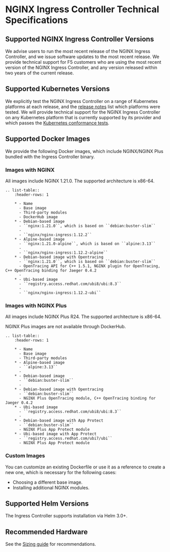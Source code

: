 # NGINX Ingress Controller Technical Specifications

## Supported NGINX Ingress Controller Versions

We advise users to run the most recent release of the NGINX Ingress Controller, and we issue software updates to the most recent release. We provide technical support for F5 customers who are using the most recent version of the NGINX Ingress Controller, and any version released within two years of the current release.

## Supported Kubernetes Versions

We explicitly test the NGINX Ingress Controller on a range of Kubernetes platforms at each release, and the [release notes](/nginx-ingress-controller/releases) list which platforms were tested. We will provide technical support for the NGINX Ingress Controller on any Kubernetes platform that is currently supported by its provider and which passes the [Kubernetes conformance tests](https://www.cncf.io/certification/software-conformance/).

## Supported Docker Images

We provide the following Docker images, which include NGINX/NGINX Plus bundled with the Ingress Controller binary.

### Images with NGINX

All images include NGINX 1.21.0.
The supported architecture is x86-64.

```eval_rst
.. list-table::
    :header-rows: 1

    * - Name
      - Base image
      - Third-party modules
      - DockerHub image
    * - Debian-based image
      - ``nginx:1.21.0``, which is based on ``debian:buster-slim``
      -
      - ``nginx/nginx-ingress:1.12.2``
    * - Alpine-based image
      - ``nginx:1.21.0-alpine``, which is based on ``alpine:3.13``
      -
      - ``nginx/nginx-ingress:1.12.2-alpine``
    * - Debian-based image with Opentracing
      - ``nginx:1.21.0``, which is based on ``debian:buster-slim``
      - OpenTracing API for C++ 1.5.1, NGINX plugin for OpenTracing, C++ OpenTracing binding for Jaeger 0.4.2
      -
    * - Ubi-based image
      - ``registry.access.redhat.com/ubi8/ubi:8.3``
      -
      - ``nginx/nginx-ingress:1.12.2-ubi``
```

### Images with NGINX Plus

All images include NGINX Plus R24.
The supported architecture is x86-64.

NGINX Plus images are not available through DockerHub.

```eval_rst
.. list-table::
    :header-rows: 1

    * - Name
      - Base image
      - Third-party modules
    * - Alpine-based image
      - ``alpine:3.13``
      -
    * - Debian-based image
      - ``debian:buster-slim``
      -
    * - Debian-based image with Opentracing
      - ``debian:buster-slim``
      - NGINX Plus OpenTracing module, C++ OpenTracing binding for Jaeger 0.4.2
    * - Ubi-based image
      - ``registry.access.redhat.com/ubi8/ubi:8.3``
      -
    * - Debian-based image with App Protect
      - ``debian:buster-slim``
      - NGINX Plus App Protect module
    * - Ubi-based image with App Protect
      - ``registry.access.redhat.com/ubi7/ubi``
      - NGINX Plus App Protect module
```

### Custom Images

You can customize an existing Dockerfile or use it as a reference to create a new one, which is necessary for the following cases:

* Choosing a different base image.
* Installing additional NGINX modules.

## Supported Helm Versions

The Ingress Controller supports installation via Helm 3.0+.

## Recommended Hardware

See the [Sizing guide](https://www.nginx.com/resources/datasheets/nginx-ingress-controller-kubernetes-sizing-guide/) for recommendations.
